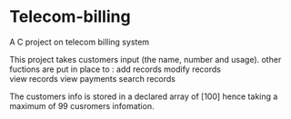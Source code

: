# Telecom-billing
A C project on telecom billing system

This project takes customers input (the name, number and usage).
other fuctions are put in place to  :
          add records 
     modify records     
          view records
     view payments 
          search records 
     
 The customers info is stored in a declared array of [100] hence taking a maximum of 99 cusromers infomation.    

